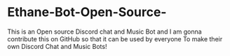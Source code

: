 # Ethane-Bot-Open-Source-
This is an Open source Discord chat and Music Bot and I am gonna contribute this on GitHub so that it can be used by everyone To make their own Discord Chat and Music Bots!
